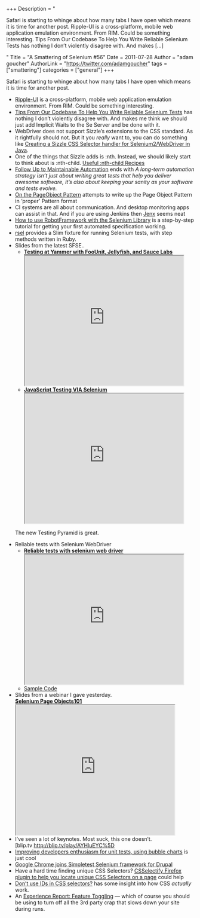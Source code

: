 +++
Description = "<p>Safari is starting to whinge about how many tabs I have open which means it is time for another post. Ripple-UI is a cross-platform, mobile web application emulation environment. From RIM. Could be something interesting. Tips From Our Codebase To Help You Write Reliable Selenium Tests has nothing I don’t violently disagree with. And makes […]</p>"
Title = "A Smattering of Selenium #56"
Date = 2011-07-28
Author = "adam goucher"
AuthorLink = "https://twitter.com/adamgoucher"
tags = ["smattering"]
categories = ["general"]
+++
<p>Safari is starting to whinge about how many tabs I have open which means it is time for another post.</p>
<ul>
<li><a href="https://github.com/blackberry/ripple-ui">Ripple-UI</a> is a cross-platform, mobile web application emulation environment. From RIM. Could be something interesting.</li>
<li><a href="http://saucelabs.com/blog/index.php/2011/07/tips-from-our-codebase-to-help-you-write-reliable-selenium-tests/">Tips From Our Codebase To Help You Write Reliable Selenium Tests</a> has nothing I don&#8217;t violently disagree with. And makes me think we should just add Implicit Waits to the Se Server and be done with it.</li>
<li>WebDriver does not support Sizzle&#8217;s extensions to the CSS standard. As it rightfully should not. But it you <i>really</i> want to, you can do something like <a href="http://prototypic.net/blog/creating-a-sizzle-css-selector-handler-for-selenium2webdriver-in-java/">Creating a Sizzle CSS Selector handler for Selenium2/WebDriver in Java</a>.</li>
<li>One of the things that Sizzle adds is :nth. Instead, we should likely start to think about is :nth-child. <a href="http://css-tricks.com/9657-useful-nth-child-recipies/">Useful :nth-child Recipes</a></li>
<li><a href="http://frazzleddad.blogspot.com/2011/07/follow-up-to-maintainable-automation.html">Follow Up to Maintainable Automation</a> ends with <i>A long-term automation strategy isn’t just about writing great tests that help you deliver awesome software, it’s also about keeping your sanity as your software and tests evolve.</i></li>
<li><a href="http://www.shino.de/2011/07/26/on-the-pageobject-pattern/">On the PageObject Pattern</a> attempts to write up the Page Object Pattern in &#8216;proper&#8217; Pattern format</li>
<li>CI systems are all about communication. And desktop monitoring apps can assist in that. And if you are using Jenkins then <a href="http://urbancoding.github.com/jenx/">Jenx</a> seems neat</li>
<li><a href="http://www.wallix.org/2011/07/26/how-to-use-robotframework-with-the-selenium-library/">How to use RobotFramework with the Selenium Library</a> is a step-by-step tutorial for getting your first automated specification working.</li>
<li><a href="http://rubygems.org/gems/rsel">rsel</a> provides a Slim fixture for running Selenium tests, with step methods written in Ruby.</li>
<li>Slides from the latest SFSE..
<ul>
<li>
<div style="width:425px;" id="__ss_8687788"> <strong><a href="http://www.slideshare.net/saucelabs/testing-at-yammer-with-foounit-jellyfish-and-selenium-8687788" title="Testing at Yammer with FooUnit, Jellyfish, and Sauce Labs" target="_blank">Testing at Yammer with FooUnit, Jellyfish, and Sauce Labs</a></strong> <iframe src='https://www.slideshare.net/slideshow/embed_code/8687788' width='425' height='348' scrolling='no' allowfullscreen webkitallowfullscreen mozallowfullscreen></iframe></div>
</li>
<li>
<div style="width:425px;" id="__ss_8659891"> <strong><a href="http://www.slideshare.net/adamchristian/javascript-testing-via-selenium" title="JavaScript Testing VIA Selenium" target="_blank">JavaScript Testing VIA Selenium</a></strong> <iframe src='https://www.slideshare.net/slideshow/embed_code/8659891' width='425' height='348' scrolling='no' allowfullscreen webkitallowfullscreen mozallowfullscreen></iframe></div>
</ul>
<p>  The new Testing Pyramid is great.</li>
<li>Reliable tests with Selenium WebDriver
<ul>
<li>
<div style="width:425px;" id="__ss_8692631"> <strong><a href="http://www.slideshare.net/PawelPabich/reliable-tests-with-selenium-web-driver" title="Reliable tests with selenium web driver" target="_blank">Reliable tests with selenium web driver</a></strong> <iframe src='https://www.slideshare.net/slideshow/embed_code/8692631' width='425' height='348' scrolling='no' allowfullscreen webkitallowfullscreen mozallowfullscreen></iframe></div>
</li>
<li><a href="https://github.com/pawelpabich/Reliable-e2e-tests-with-Selenium-Webdriver">Sample Code</a></li>
</ul>
</li>
<li>Slides from a webinar I gave yesterday.
<div style="width:425px;" id="__ss_8703396"> <strong><a href="http://www.slideshare.net/agoucher/page-objects101" title="Selenium Page Objects101" target="_blank">Selenium Page Objects101</a></strong> <iframe src='https://www.slideshare.net/slideshow/embed_code/8703396' width='425' height='348' scrolling='no' allowfullscreen webkitallowfullscreen mozallowfullscreen></iframe></div>
</li>
<li>I&#8217;ve seen a lot of keynotes. Most suck, this one doesn&#8217;t.<br />
[blip.tv <a href="http://blip.tv/play/AYHluEYC%5D" rel="nofollow">http://blip.tv/play/AYHluEYC%5D</a></li>
<li><a href="http://jawspeak.com/2011/07/16/improving-developers-enthusiasm-for-unit-tests-using-bubble-charts/">Improving developers enthusiasm for unit tests, using bubble charts</a> is just cool</li>
<li><a href="http://ygerasimov.com/chrome-joins-simpletest-selenium-framework-drupal">Google Chrome joins Simpletest Selenium framework for Drupal</a></li>
<li>Have a hard time finding unique CSS Selectors? <a href="http://prototypic.net/blog/csselectify-firefox-plugin-to-help-you-locate-unique-css-selectors-on-a-page/">CSSelectify Firefox plugin to help you locate unique CSS Selectors on a page</a> could help</li>
<li><a href="http://oli.jp/2011/ids/">Don’t use IDs in CSS selectors?</a> has some insight into how CSS <i>actually</i> work.</li>
<li>An <a href="http://sarahtaraporewalla.com/design/experience-report-feature-toggling/">Experience Report: Feature Toggling</a> &#8212; which of course you should be using to turn off all the 3rd party crap that slows down your site during runs.</li>
</ul>

